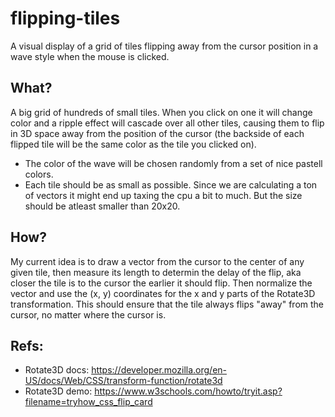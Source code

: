 # flipping-tiles
A visual display of a grid of tiles flipping away from the cursor position in a wave style when the mouse is clicked.

## What?

A big grid of hundreds of small tiles. When you click on one it will change color and a ripple effect will cascade over all other tiles, causing them to flip in 3D space away from the position of the cursor (the backside of each flipped tile will be the same color as the tile you clicked on). 

* The color of the wave will be chosen randomly from a set of nice pastell colors.
* Each tile should be as small as possible. Since we are calculating a ton of vectors it might end up taxing the cpu a bit to much. But the size should be atleast smaller than 20x20.

## How? 

My current idea is to draw a vector from the cursor to the center of any given tile, then measure its length to determin the delay of the flip, aka closer the tile is to the cursor the earlier it should flip. Then normalize the vector and use the (x, y) coordinates for the x and y parts of the Rotate3D transformation. This should ensure that the tile always flips "away" from the cursor, no matter where the cursor is.

## Refs: 

* Rotate3D docs: https://developer.mozilla.org/en-US/docs/Web/CSS/transform-function/rotate3d
* Rotate3D demo: https://www.w3schools.com/howto/tryit.asp?filename=tryhow_css_flip_card
